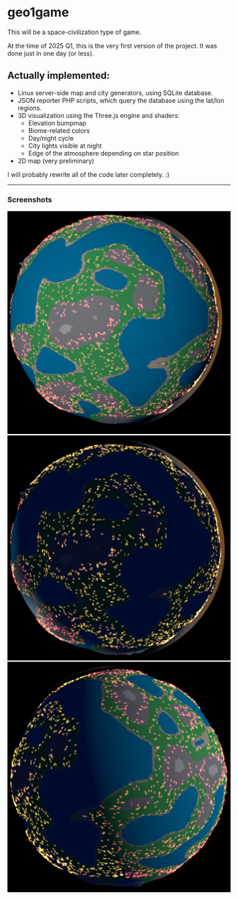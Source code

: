# geo1game
This will be a space-civilization type of game.

At the time of 2025 Q1, this is the very first version of the project. It was done just in one day (or less).

## Actually implemented:
- Linux server-side map and city generators, using SQLite database.
- JSON reporter PHP scripts, which query the database using the lat/lon regions.
- 3D visualization using the Three.js engine and shaders:
  - Elevation bumpmap
  - Biome-related colors
  - Day/night cycle
  - City lights visible at night
  - Edge of the atmosphere depending on star position
- 2D map (very preliminary)

I will probably rewrite all of the code later completely. :)

---

### Screenshots

![s1](doc/s1.png)
![s2](doc/s2.png)
![s3](doc/s3.png)

